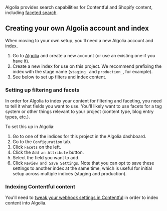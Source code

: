 Algolia provides search capabilities for Contentful and Shopify content, including [faceted search](https://www.algolia.com/doc/guides/managing-results/refine-results/faceting/).

## Creating your own Algolia account and index

When moving to your own setup, you'll need a new Algolia account and index.

1. Go to [Algolia](https://www.algolia.com/) and create a new account (or use an existing one if you have it).
2. Create a new index for use on this project. We recommend prefixing the index with the stage name (`staging_` and `production_`, for example).
3. See below to set up filters and index content.

### Setting up filtering and facets

In order for Algolia to index your content for filtering and faceting, you need to tell it what fields you want to use. You'll likely want to use facets for a tag system or other things relevant to your project (content type, blog entry types, etc.).

To set this up in Algolia:

1. Go to one of the indices for this project in the Algolia dashboard.
2. Go to the `Configuration` tab.
3. Click `Facets` on the left.
4. Click the `Add an Attribute` button.
5. Select the field you want to add.
6. Click `Review and Save Settings`. Note that you can opt to save these settings to another index at the same time, which is useful for initial setup across multiple indices (staging and production).

<!-- @dash-remove-start contentful -->
### Indexing Contentful content

You'll need to [tweak your webhook settings in Contentful](../contentful/moving-to-your-own-space.md#algolia-webhook) in order to index content into Algolia.

<!-- @dash-remove-end -->
